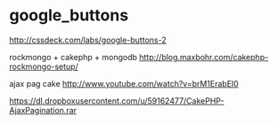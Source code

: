 google_buttons
==============

http://cssdeck.com/labs/google-buttons-2



rockmongo + cakephp + mongodb
http://blog.maxbohr.com/cakephp-rockmongo-setup/


ajax pag cake
http://www.youtube.com/watch?v=brM1ErabEl0

https://dl.dropboxusercontent.com/u/59162477/CakePHP-AjaxPagination.rar
